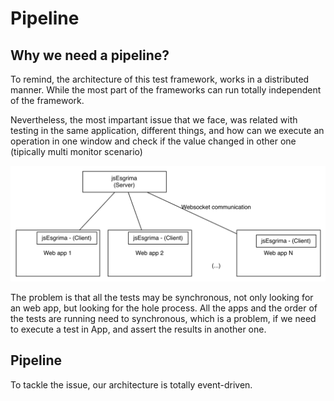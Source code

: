 
# Pipeline

## Why we need a pipeline?

To remind, the architecture of this test framework, works in a distributed manner.
While the most part of the frameworks can run totally independent of the framework.

Nevertheless, the most impartant issue that we face, was related with testing in
the same application, different things, and how can we execute an operation
in one window and check if the value changed in other one (tipically multi monitor
scenario)


![Architecture](docs/arch.jpg)

The problem is that all the tests may be synchronous, not only looking for an web app,
but looking for the hole process. All the apps and the order of the tests are running
need to synchronous, which is a problem, if we need to execute a test in App, and assert
the results in another one.

## Pipeline


To tackle the issue, our architecture is totally event-driven.
